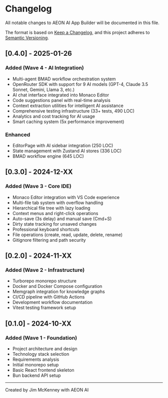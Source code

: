 # Changelog

All notable changes to AEON AI App Builder will be documented in this file.

The format is based on [Keep a Changelog](https://keepachangelog.com/en/1.0.0/),
and this project adheres to [Semantic Versioning](https://semver.org/spec/v2.0.0.html).

## [0.4.0] - 2025-01-26

### Added (Wave 4 - AI Integration)

- Multi-agent BMAD workflow orchestration system
- OpenRouter SDK with support for 9 AI models (GPT-4, Claude 3.5 Sonnet, Gemini, Llama 3, etc.)
- AI chat interface integrated into Monaco Editor
- Code suggestions panel with real-time analysis
- Context extraction utilities for intelligent AI assistance
- Comprehensive testing infrastructure (33+ tests, 490 LOC)
- Analytics and cost tracking for AI usage
- Smart caching system (5x performance improvement)

### Enhanced

- EditorPage with AI sidebar integration (250 LOC)
- State management with Zustand AI stores (336 LOC)
- BMAD workflow engine (645 LOC)

## [0.3.0] - 2024-12-XX

### Added (Wave 3 - Core IDE)

- Monaco Editor integration with VS Code experience
- Multi-file tab system with overflow handling
- Hierarchical file tree with lazy loading
- Context menus and right-click operations
- Auto-save (3s delay) and manual save (Cmd+S)
- Dirty state tracking for unsaved changes
- Professional keyboard shortcuts
- File operations (create, read, update, delete, rename)
- Gitignore filtering and path security

## [0.2.0] - 2024-11-XX

### Added (Wave 2 - Infrastructure)

- Turborepo monorepo structure
- Docker and Docker Compose configuration
- Memgraph integration for knowledge graphs
- CI/CD pipeline with GitHub Actions
- Development workflow documentation
- Vitest testing framework setup

## [0.1.0] - 2024-10-XX

### Added (Wave 1 - Foundation)

- Project architecture and design
- Technology stack selection
- Requirements analysis
- Initial monorepo setup
- Basic React frontend skeleton
- Bun backend API setup

---

Created by Jim McKenney with AEON AI
